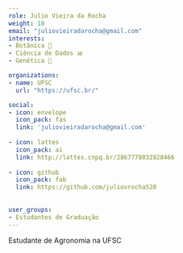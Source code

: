 ```yaml
---
role: Julio Vieira da Rocha
weight: 18
email: "juliovieiradarocha@gmail.com"
interests:
- Botânica 🍂
- Ciência de Dados 📊
- Genética 🧬

organizations:
- name: UFSC
  url: "https://ufsc.br/"

social:
- icon: envelope
  icon_pack: fas
  link: 'juliovieiradarocha@gmail.com'
  
- icon: lattes
  icon_pack: ai
  link: http://lattes.cnpq.br/2867778032828466
  
- icon: github
  icon_pack: fab
  link: https://github.com/juliovrocha520
  
  
user_groups:
- Estudantes de Graduação
---
```


Estudante de Agronomia na UFSC
